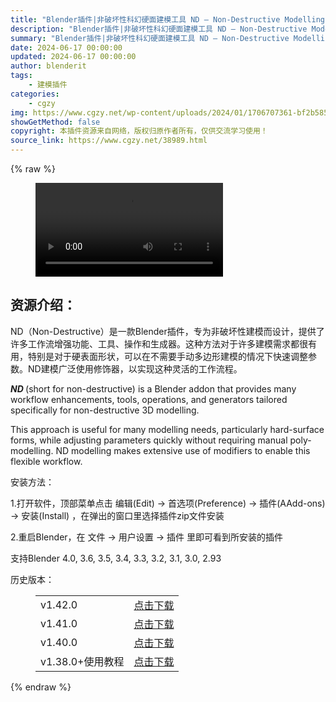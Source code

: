 ```yaml
---
title: "Blender插件|非破坏性科幻硬面建模工具 ND – Non-Destructive Modelling v1.43.0 + 使用教程"
description: "Blender插件|非破坏性科幻硬面建模工具 ND – Non-Destructive Modelling v1.43.0 + 使用教程"
summary: "Blender插件|非破坏性科幻硬面建模工具 ND – Non-Destructive Modelling v1.43.0 + 使用教程"
date: 2024-06-17 00:00:00
updated: 2024-06-17 00:00:00
author: blenderit
tags: 
    - 建模插件
categories:
    - cgzy
img: https://www.cgzy.net/wp-content/uploads/2024/01/1706707361-bf2b585aaeb7a04.webp
showGetMethod: false
copyright: 本插件资源来自网络，版权归原作者所有，仅供交流学习使用！
source_link: https://www.cgzy.net/38989.html
---
```


{% raw %}
<figure class="wp-block-video aligncenter"><video controls src="http://cloud.video.taobao.com/play/u/null/p/1/e/6/t/1/448830738839.mp4"></video></figure><div class="wp-block-pandastudio-title"><div class="title_style_01"><h2 id="h2-0">资源介绍：</h2></div></div><p class="is-style-text-indent-2em">ND（Non-Destructive）是一款Blender插件，专为非破坏性建模而设计，提供了许多工作流增强功能、工具、操作和生成器。这种方法对于许多建模需求都很有用，特别是对于硬表面形状，可以在不需要手动多边形建模的情况下快速调整参数。ND建模广泛使用修饰器，以实现这种灵活的工作流程。</p><p><strong><em>ND </em></strong>(short for non-destructive) is a Blender addon that provides many workflow enhancements, tools, operations, and generators tailored specifically for non-destructive 3D modelling.</p><p>This approach is useful for many modelling needs, particularly hard-surface forms, while adjusting parameters quickly without requiring manual poly-modelling. ND modelling makes extensive use of modifiers to enable this flexible workflow.</p><div class="wp-block-pandastudio-title"><div class="title_style_01"><p>安装方法：</p></div></div><p>1.打开软件，顶部菜单点击 编辑(Edit) → 首选项(Preference) → 插件(AAdd-ons) → 安装(Install) ，在弹出的窗口里选择插件zip文件安装</p><p>2.重启Blender，在 文件 → 用户设置 → 插件 里即可看到所安装的插件</p><div class="wp-block-pandastudio-tips"><div class="tip success "><p>支持Blender 4.0, 3.6, 3.5, 3.4, 3.3, 3.2, 3.1, 3.0, 2.93</p>
</div></div><div class="wp-block-pandastudio-title"><div class="title_style_01"><p>历史版本：</p></div></div><figure class="wp-block-table has-medium-font-size"><table><tbody><tr><td>v1.42.0</td><td><a href="https://www.cgzy.net/go?_=81869dc301aHR0cHM6Ly9wYW4uYmFpZHUuY29tL3MvMU5OTi1QOHNTZWVHcEIxbXBuaVVPMkE%2FcHdkPWdndWo%3D" target="_blank">点击下载</a></td></tr><tr><td>v1.41.0</td><td><a href="https://www.cgzy.net/go?_=8b49424dceaHR0cHM6Ly9wYW4uYmFpZHUuY29tL3MvMTFCa1VkS2xwTFVmU0RGQ2tlRi1ObHc%2FcHdkPXMzdWY%3D" target="_blank">点击下载</a></td></tr><tr><td>v1.40.0</td><td><a href="https://www.cgzy.net/go?_=554c6c0078aHR0cHM6Ly9wYW4uYmFpZHUuY29tL3MvMWl5ckxEUExkTmRiVFRZLUZIek83RXc%2FcHdkPXdlb2Q%3D" target="_blank">点击下载</a></td></tr><tr><td>v1.38.0+使用教程</td><td><a href="https://www.cgzy.net/go?_=f4a36e67e4aHR0cHM6Ly9wYW4uYmFpZHUuY29tL3MvMXVJUGlBQ3pZZEhNc0E2Vm9pTWNJNWc%2FcHdkPWdmeTc%3D" target="_blank">点击下载</a></td></tr></tbody></table></figure>
<div style="display: none">cgzy</div>
{% endraw %}